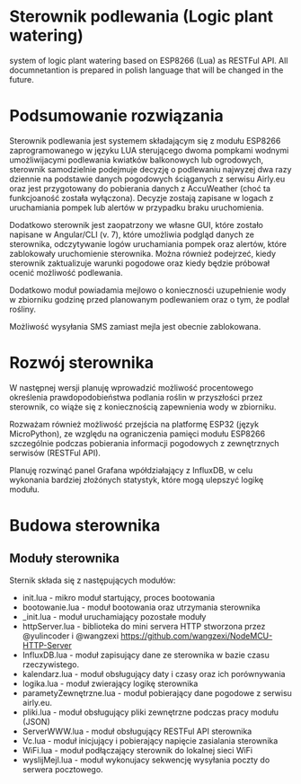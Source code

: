 # Sterownik podlewania (Logic plant watering)
system of logic plant watering based on ESP8266 (Lua) as RESTFul API. All documnetantion is prepared in polish language that will be changed in the future.

# Podsumowanie rozwiązania
Sterownik podlewania jest systemem składającym się z modułu ESP8266 zaprogramowanego w języku LUA sterującego dwoma pompkami wodnymi umożliwijacymi podlewania kwiatków balkonowych lub ogrodowych, sterownik samodzielnie podejmuje decyzję o podlewaniu najwyzej dwa razy dziennie na podstawie danych pogodowych ściąganych z serwisu Airly.eu oraz jest przygotowany do pobierania danych z AccuWeather (choć ta funkcjoaność została wyłączona). Decyzje zostają zapisane w logach z uruchamiania pompek lub alertów w przypadku braku uruchomienia. 

Dodatkowo sterownik jest zaopatrzony we własne GUI, które zostało napisane w Angular/CLI (v. 7), które umożliwia podgląd danych ze sterownika, odczytywanie logów uruchamiania pompek oraz alertów, które zablokowały uruchomienie sterownika.
Można również podejrzeć, kiedy sterownik zaktualizuje warunki pogodowe oraz kiedy będzie próbował ocenić możliwość podlewania.

Dodatkowo moduł powiadamia mejlowo o koniecznosći uzupełnienie wody w zbiorniku godzinę przed planowanym podlewaniem oraz o tym, że podlał rośliny. 

Możliwość wysyłania SMS zamiast mejla jest obecnie zablokowana.

# Rozwój sterownika
W następnej wersji planuję wprowadzić możliwość procentowego określenia prawdopodobieństwa podlania roślin w przyszłości przez sterownik, co wiąże się z koniecznością zapewnienia wody w zbiorniku.

Rozważam również możliwość przejścia na platformę ESP32 (język MicroPython), ze względu na ograniczenia pamięci modułu ESP8266 szczególnie podczas pobierania informacji pogodowych z zewnętrznych serwisów (RESTFul API).

Planuję rozwinąć panel Grafana wpółdziałający z InfluxDB, w celu wykonania bardziej złożónych statystyk, które mogą ulepszyć logikę modułu.

# Budowa sterownika

## Moduły sterownika
Sternik składa się z następujących modułów:
- init.lua - mikro moduł startujący, proces bootowania
- bootowanie.lua - moduł bootowania oraz utrzymania sterownika
- _init.lua - moduł uruchamiający pozostałe moduły
- httpServer.lua - biblioteka do mini servera HTTP stworzona przez @yulincoder i @wangzexi https://github.com/wangzexi/NodeMCU-HTTP-Server
- InfluxDB.lua - moduł zapisujący dane ze sterownika w bazie czasu rzeczywistego.
- kalendarz.lua - moduł obsługujący daty i czasy oraz ich porównywania
- logika.lua - moduł zwierający logikę sterownika
- parametyZewnętrzne.lua - moduł pobierający dane pogodowe z serwisu airly.eu.
- pliki.lua - moduł obsługujący pliki zewnętrzne podczas pracy modułu (JSON)
- ServerWWW.lua - moduł obsługujący RESTFul API sterownika
- Vc.lua - moduł inicjujący i pobierający napięcie zasialania sterownika
- WiFi.lua - moduł podłączający sterownik do lokalnej sieci WiFi
- wyslijMejl.lua - moduł wykonujacy sekwencję wysyłania poczty do serwera pocztowego.

